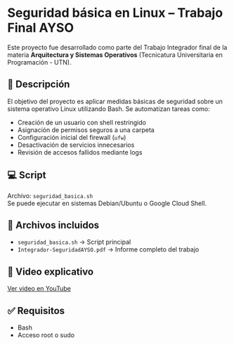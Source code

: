 # Seguridad básica en Linux – Trabajo Final AYSO

Este proyecto fue desarrollado como parte del Trabajo Integrador final de la materia **Arquitectura y Sistemas Operativos** (Tecnicatura Universitaria en Programación - UTN).

## 🧠 Descripción

El objetivo del proyecto es aplicar medidas básicas de seguridad sobre un sistema operativo Linux utilizando Bash. Se automatizan tareas como:

- Creación de un usuario con shell restringido
- Asignación de permisos seguros a una carpeta
- Configuración inicial del firewall (`ufw`)
- Desactivación de servicios innecesarios
- Revisión de accesos fallidos mediante logs

## 💻 Script

Archivo: `seguridad_basica.sh`  
Se puede ejecutar en sistemas Debian/Ubuntu o Google Cloud Shell.

## 📂 Archivos incluidos

- `seguridad_basica.sh` → Script principal
- `Integrador-SeguridadAYSO.pdf` → Informe completo del trabajo

## 🎥 Video explicativo

[Ver video en YouTube](https://youtu.be/SdtN-jHVP_c)

## ✅ Requisitos

- Bash
- Acceso root o sudo

